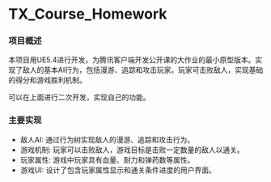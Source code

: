 # TX_Course_Homework

### 项目概述
本项目用UE5.4进行开发，为腾讯客户端开发公开课的大作业的最小原型版本。实现了敌人的基本AI行为，包括漫游、追踪和攻击玩家。玩家可击败敌人，实现基础的得分和游戏胜利机制。

可以在上面进行二次开发，实现自己的功能。


### 主要实现
- 敌人AI: 通过行为树实现敌人的漫游、追踪和攻击行为。
- 游戏机制: 玩家可以击败敌人，游戏目标是击败一定数量的敌人以通关。
- 玩家属性: 游戏中玩家具有血量、耐力和弹药数等属性。
- 游戏UI: 设计了包含玩家属性显示和通关条件进度的用户界面。
